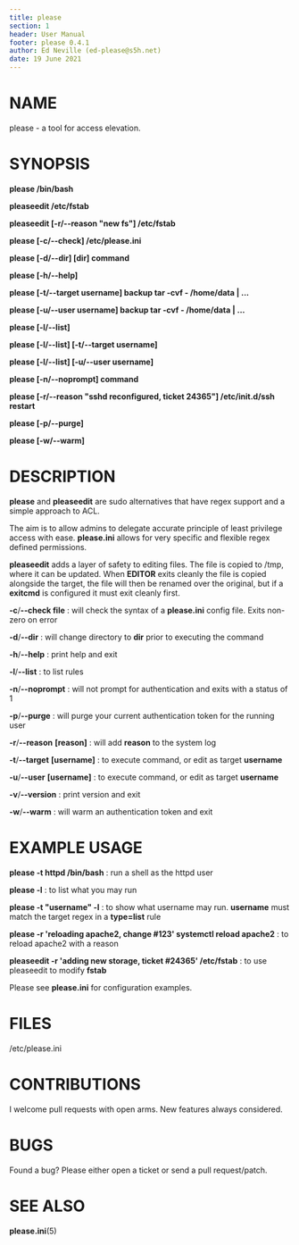 ```yaml
---
title: please
section: 1
header: User Manual
footer: please 0.4.1
author: Ed Neville (ed-please@s5h.net)
date: 19 June 2021
---
```


# NAME

please - a tool for access elevation.

# SYNOPSIS

**please /bin/bash**

**pleaseedit /etc/fstab**

**pleaseedit [-r/\--reason \"new fs\"] /etc/fstab**

**please [-c/\--check] /etc/please.ini**

**please [-d/\--dir] [dir] command**

**please [-h/\--help]**

**please [-t/\--target username] backup tar -cvf - /home/data | ...**

**please [-u/\--user username] backup tar -cvf - /home/data | ...**

**please [-l/\--list]**

**please [-l/\--list] [-t/\--target username]**

**please [-l/\--list] [-u/\--user username]**

**please [-n/\--noprompt] command**

**please [-r/\--reason \"sshd reconfigured, ticket 24365\"] /etc/init.d/ssh restart**

**please [-p/\--purge]**

**please [-w/\--warm]**

# DESCRIPTION

**please** and **pleaseedit** are sudo alternatives that have regex support and a simple approach to ACL.

The aim is to allow admins to delegate accurate principle of least privilege access with ease. **please.ini** allows for very specific and flexible regex defined permissions.

**pleaseedit** adds a layer of safety to editing files. The file is copied to /tmp, where it can be updated. When **EDITOR** exits cleanly the file is copied alongside the target, the file will then be renamed over the original, but if a **exitcmd** is configured it must exit cleanly first.

**-c**/**\--check file**
: will check the syntax of a **please.ini** config file. Exits non-zero on error

**-d**/**\--dir**
: will change directory to **dir** prior to executing the command

**-h**/**\--help**
: print help and exit

**-l**/**\--list**
: to list rules

**-n**/**\--noprompt**
: will not prompt for authentication and exits with a status of 1

**-p**/**\--purge**
: will purge your current authentication token for the running user

**-r**/**\--reason** **[reason]**
: will add **reason** to the system log

**-t**/**\--target** **[username]**
: to execute command, or edit as target **username**

**-u**/**\--user** **[username]**
: to execute command, or edit as target **username**

**-v**/**\--version**
: print version and exit

**-w**/**\--warm**
: will warm an authentication token and exit

# EXAMPLE USAGE

**please -t httpd /bin/bash**
: run a shell as the httpd user

**please -l**
: to list what you may run

**please -t \"username\" -l**
: to show what username may run. **username** must match the target regex in a **type=list** rule

**please -r \'reloading apache2, change #123\' systemctl reload apache2**
: to reload apache2 with a reason

**pleaseedit -r \'adding new storage, ticket #24365\' /etc/fstab**
: to use pleaseedit to modify **fstab**

Please see **please.ini** for configuration examples.

# FILES

/etc/please.ini

# CONTRIBUTIONS

I welcome pull requests with open arms. New features always considered.

# BUGS

Found a bug? Please either open a ticket or send a pull request/patch.

# SEE ALSO

**please.ini**(5)

